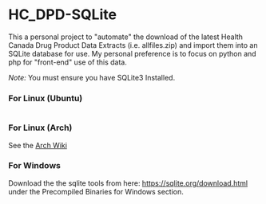 # HC_DPD-SQLite
This a personal project to "automate" the download of the latest Health Canada Drug Product Data Extracts (i.e. allfiles.zip) and import them into an SQLite database for use.  My personal preference is to focus on python and php for "front-end" use of this data.  

*Note:* You must ensure you have SQLite3 Installed. 

### For Linux (Ubuntu)
```sudo apt-get install sqlite3 
```

### For Linux (Arch)
See the [Arch Wiki](https://wiki.archlinux.org/index.php/SQLite)

### For Windows
Download the the sqlite tools from here: https://sqlite.org/download.html under the Precompiled Binaries for Windows section.
